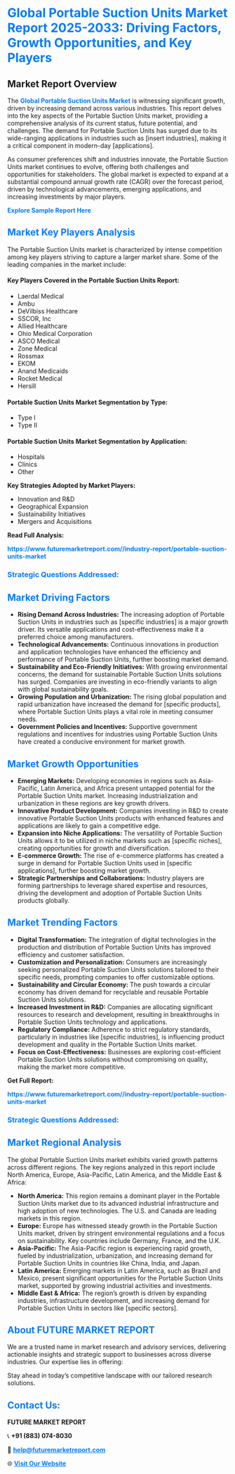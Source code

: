 <h1 style="color: #007BFF;">Global Portable Suction Units Market Report 2025-2033: Driving Factors, Growth Opportunities, and Key Players</h1>

<section id="overview">
<h2>Market Report Overview</h2>
<p>The <a href="https://www.futuremarketreport.com//industry-report/portable-suction-units-market" style="color: #007BFF; text-decoration: none;"><strong>Global Portable Suction Units Market</strong></a> is witnessing significant growth, driven by increasing demand across various industries. This report delves into the key aspects of the Portable Suction Units market, providing a comprehensive analysis of its current status, future potential, and challenges. The demand for Portable Suction Units has surged due to its wide-ranging applications in industries such as [insert industries], making it a critical component in modern-day [applications].</p>
<p>As consumer preferences shift and industries innovate, the Portable Suction Units market continues to evolve, offering both challenges and opportunities for stakeholders. The global market is expected to expand at a substantial compound annual growth rate (CAGR) over the forecast period, driven by technological advancements, emerging applications, and increasing investments by major players.</p>
</section>

<section id="overview">
<p><a href="https://www.futuremarketreport.com//request-sample/reportId=57333" style="color: #007BFF; text-decoration: none;"><strong>Explore Sample Report Here</strong></a></p>
</section>

<section id="key-players">
<h2 style="color: #007BFF;">Market Key Players Analysis</h2>
<p>The Portable Suction Units market is characterized by intense competition among key players striving to capture a larger market share. Some of the leading companies in the market include:</p>
<h4>Key Players Covered in the Portable Suction Units Report:</h4>
<ul><li>Laerdal Medical</li><li>Ambu</li><li>DeVilbiss Healthcare</li><li>SSCOR, Inc</li><li>Allied Healthcare</li><li>Ohio Medical Corporation</li><li>ASCO Medical</li><li>Zone Medical</li><li>Rossmax</li><li>EKOM</li><li>Anand Medicaids</li><li>Rocket Medical</li><li>Hersill</li></ul>
<h4>Portable Suction Units Market Segmentation by Type:</h4>
<ul><li>Type I</li><li>Type II</li></ul>

<h4>Portable Suction Units Market Segmentation by Application:</h4>
<ul><li>Hospitals</li><li>Clinics</li><li>Other</li></ul>
<p><strong>Key Strategies Adopted by Market Players:</strong></p>
<ul>
<li>Innovation and R&D</li>
<li>Geographical Expansion</li>
<li>Sustainability Initiatives</li>
<li>Mergers and Acquisitions</li>
</ul>
</section>

<section>
<p><strong>Read Full Analysis: </strong></p><a href="https://www.futuremarketreport.com//industry-report/portable-suction-units-market" style="color: #007BFF; text-decoration: none;"><strong>https://www.futuremarketreport.com//industry-report/portable-suction-units-market</strong></a>
<h3 style="color: #007BFF;">Strategic Questions Addressed:</h3>
</section>

<section id="driving-factors">
<h2 style="color: #007BFF;">Market Driving Factors</h2>
<ul>
<li><strong>Rising Demand Across Industries:</strong> The increasing adoption of Portable Suction Units in industries such as [specific industries] is a major growth driver. Its versatile applications and cost-effectiveness make it a preferred choice among manufacturers.</li>
<li><strong>Technological Advancements:</strong> Continuous innovations in production and application technologies have enhanced the efficiency and performance of Portable Suction Units, further boosting market demand.</li>
<li><strong>Sustainability and Eco-Friendly Initiatives:</strong> With growing environmental concerns, the demand for sustainable Portable Suction Units solutions has surged. Companies are investing in eco-friendly variants to align with global sustainability goals.</li>
<li><strong>Growing Population and Urbanization:</strong> The rising global population and rapid urbanization have increased the demand for [specific products], where Portable Suction Units plays a vital role in meeting consumer needs.</li>
<li><strong>Government Policies and Incentives:</strong> Supportive government regulations and incentives for industries using Portable Suction Units have created a conducive environment for market growth.</li>
</ul>
</section>

<section id="growth-opportunities">
<h2 style="color: #007BFF;">Market Growth Opportunities</h2>
<ul>
<li><strong>Emerging Markets:</strong> Developing economies in regions such as Asia-Pacific, Latin America, and Africa present untapped potential for the Portable Suction Units market. Increasing industrialization and urbanization in these regions are key growth drivers.</li>
<li><strong>Innovative Product Development:</strong> Companies investing in R&D to create innovative Portable Suction Units products with enhanced features and applications are likely to gain a competitive edge.</li>
<li><strong>Expansion into Niche Applications:</strong> The versatility of Portable Suction Units allows it to be utilized in niche markets such as [specific niches], creating opportunities for growth and diversification.</li>
<li><strong>E-commerce Growth:</strong> The rise of e-commerce platforms has created a surge in demand for Portable Suction Units used in [specific applications], further boosting market growth.</li>
<li><strong>Strategic Partnerships and Collaborations:</strong> Industry players are forming partnerships to leverage shared expertise and resources, driving the development and adoption of Portable Suction Units products globally.</li>
</ul>
</section>

<section id="trending-factors">
<h2 style="color: #007BFF;">Market Trending Factors</h2>
<ul>
<li><strong>Digital Transformation:</strong> The integration of digital technologies in the production and distribution of Portable Suction Units has improved efficiency and customer satisfaction.</li>
<li><strong>Customization and Personalization:</strong> Consumers are increasingly seeking personalized Portable Suction Units solutions tailored to their specific needs, prompting companies to offer customizable options.</li>
<li><strong>Sustainability and Circular Economy:</strong> The push towards a circular economy has driven demand for recyclable and reusable Portable Suction Units solutions.</li>
<li><strong>Increased Investment in R&D:</strong> Companies are allocating significant resources to research and development, resulting in breakthroughs in Portable Suction Units technology and applications.</li>
<li><strong>Regulatory Compliance:</strong> Adherence to strict regulatory standards, particularly in industries like [specific industries], is influencing product development and quality in the Portable Suction Units market.</li>
<li><strong>Focus on Cost-Effectiveness:</strong> Businesses are exploring cost-efficient Portable Suction Units solutions without compromising on quality, making the market more competitive.</li>
</ul>
</section>

<section>
<p><strong>Get Full Report: </strong></p><a href="https://www.futuremarketreport.com//industry-report/portable-suction-units-market" style="color: #007BFF; text-decoration: none;"><strong>https://www.futuremarketreport.com//industry-report/portable-suction-units-market</strong></a>
<h3 style="color: #007BFF;">Strategic Questions Addressed:</h3>
</section>


<section id="regional-analysis">
<h2 style="color: #007BFF;">Market Regional Analysis</h2>
<p>The global Portable Suction Units market exhibits varied growth patterns across different regions. The key regions analyzed in this report include North America, Europe, Asia-Pacific, Latin America, and the Middle East & Africa:</p>
<ul>
<li><strong>North America:</strong> This region remains a dominant player in the Portable Suction Units market due to its advanced industrial infrastructure and high adoption of new technologies. The U.S. and Canada are leading markets in this region.</li>
<li><strong>Europe:</strong> Europe has witnessed steady growth in the Portable Suction Units market, driven by stringent environmental regulations and a focus on sustainability. Key countries include Germany, France, and the U.K.</li>
<li><strong>Asia-Pacific:</strong> The Asia-Pacific region is experiencing rapid growth, fueled by industrialization, urbanization, and increasing demand for Portable Suction Units in countries like China, India, and Japan.</li>
<li><strong>Latin America:</strong> Emerging markets in Latin America, such as Brazil and Mexico, present significant opportunities for the Portable Suction Units market, supported by growing industrial activities and investments.</li>
<li><strong>Middle East & Africa:</strong> The region’s growth is driven by expanding industries, infrastructure development, and increasing demand for Portable Suction Units in sectors like [specific sectors].</li>
</ul>
</section>

<footer>
<h2 style="color: #007BFF;">About FUTURE MARKET REPORT</h2>
<p>We are a trusted name in market research and advisory services, delivering actionable insights and strategic support to businesses across diverse industries. Our expertise lies in offering:</p>

<p>Stay ahead in today’s competitive landscape with our tailored research solutions.</p>

<h2 style="color: #007BFF;">Contact Us:</h2>
<p><strong>FUTURE MARKET REPORT</strong></p>
<p>📞 <strong>+91 (883) 074-8030</strong></p>
<p>📧 <strong><a href="mailto:help@futuremarketreport.com" style="color: #007BFF;">help@futuremarketreport.com</a></strong></p>
<p>🌐 <strong><a href="https://www.futuremarketreport.com/" style="color: #007BFF;">Visit Our Website</a></strong></p>
</footer>